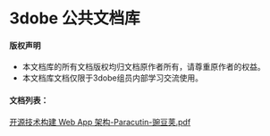 # 3dobe 公共文档库

#### 版权声明

* 本文档库的所有文档版权均归文档原作者所有，请尊重原作者的权益。
* 本文档库文档仅限于3dobe组员内部学习交流使用。

#### 文档列表：

[开源技术构建 Web App 架构-Paracutin-豌豆荚.pdf](https://github.com/3-dobe/documents/blob/master/%E5%BC%80%E6%BA%90%E6%8A%80%E6%9C%AF%E6%9E%84%E5%BB%BA%20Web%20App%20%E6%9E%B6%E6%9E%84-Paracutin-%E8%B1%8C%E8%B1%86%E8%8D%9A.pdf)
